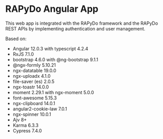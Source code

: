 # RAPyDo Angular App

This web app is integrated with the RAPyDo framework and the RAPyDo REST APIs by implementing authentication and user management.

Based on:

- Angular 12.0.3 with typescript 4.2.4
- RxJS 7.1.0
- bootstrap 4.6.0 with @ng-bootstrap 9.1.1
- @ngx-formly 5.10.21
- ngx-datatable 19.0.0
- ngx-uploadx 4.1.0
- file-saver (es) 2.0.5
- ngx-toastr 14.0.0
- moment 2.29.1 with ngx-moment 5.0.0
- font-awesome 5.15.3
- ngx-clipboard 14.0.1
- angular2-cookie-law 7.0.1
- ngx-spinner 10.0.1
- Ajv 8+
- Karma 6.3.3
- Cypress 7.4.0
